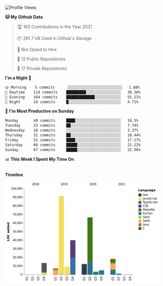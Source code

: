<!--START_SECTION:waka-->
![Profile Views](http://img.shields.io/badge/Profile%20Views-0-blue)

**🐱 My Github Data** 

> 🏆 163 Contributions in the Year 2021
 > 
> 📦 261.7 kB Used in Github's Storage 
 > 
> 🚫 Not Opted to Hire
 > 
> 📜 12 Public Repositories 
 > 
> 🔑 17 Private Repositories  
 > 
**I'm a Night 🦉** 

```text
🌞 Morning    5 commits      ░░░░░░░░░░░░░░░░░░░░░░░░░   1.68% 
🌆 Daytime    114 commits    █████████░░░░░░░░░░░░░░░░   38.38% 
🌃 Evening    164 commits    █████████████░░░░░░░░░░░░   55.22% 
🌙 Night      14 commits     █░░░░░░░░░░░░░░░░░░░░░░░░   4.71%

```
📅 **I'm Most Productive on Sunday** 

```text
Monday       49 commits     ████░░░░░░░░░░░░░░░░░░░░░   16.5% 
Tuesday      23 commits     ██░░░░░░░░░░░░░░░░░░░░░░░   7.74% 
Wednesday    10 commits     ░░░░░░░░░░░░░░░░░░░░░░░░░   3.37% 
Thursday     31 commits     ██░░░░░░░░░░░░░░░░░░░░░░░   10.44% 
Friday       51 commits     ████░░░░░░░░░░░░░░░░░░░░░   17.17% 
Saturday     66 commits     █████░░░░░░░░░░░░░░░░░░░░   22.22% 
Sunday       67 commits     █████░░░░░░░░░░░░░░░░░░░░   22.56%

```


📊 **This Week I Spent My Time On** 

```text
```

**Timeline**

![Chart not found](https://raw.githubusercontent.com/johann-lr/johann-lr/master/charts/bar_graph.png) 


<!--END_SECTION:waka-->
